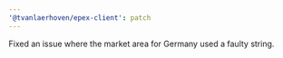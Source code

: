 ```yaml
---
'@tvanlaerhoven/epex-client': patch
---
```


Fixed an issue where the market area for Germany used a faulty string.
